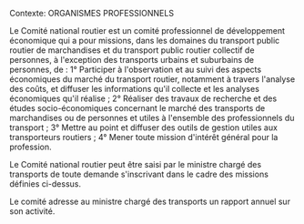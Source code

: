 Contexte: ORGANISMES PROFESSIONNELS

Le Comité national routier est un comité professionnel de développement économique qui a pour missions, dans les domaines du transport public routier de marchandises et du transport public routier collectif de personnes, à l'exception des transports urbains et suburbains de personnes, de : 1° Participer à l'observation et au suivi des aspects économiques du marché du transport routier, notamment à travers l'analyse des coûts, et diffuser les informations qu'il collecte et les analyses économiques qu'il réalise ; 2° Réaliser des travaux de recherche et des études socio-économiques concernant le marché des transports de marchandises ou de personnes et utiles à l'ensemble des professionnels du transport ; 3° Mettre au point et diffuser des outils de gestion utiles aux transporteurs routiers ; 4° Mener toute mission d'intérêt général pour la profession.

Le Comité national routier peut être saisi par le ministre chargé des transports de toute demande s'inscrivant dans le cadre des missions définies ci-dessus.

Le comité adresse au ministre chargé des transports un rapport annuel sur son activité.